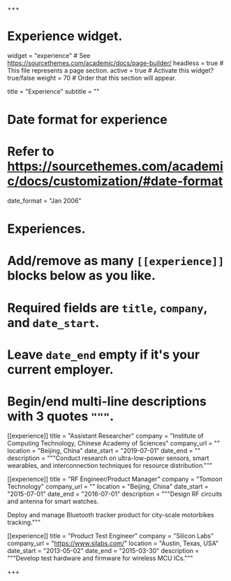 +++
# Experience widget.
widget = "experience"  # See https://sourcethemes.com/academic/docs/page-builder/
headless = true  # This file represents a page section.
active = true  # Activate this widget? true/false
weight = 70  # Order that this section will appear.

title = "Experience"
subtitle = ""

# Date format for experience
#   Refer to https://sourcethemes.com/academic/docs/customization/#date-format
date_format = "Jan 2006"

# Experiences.
#   Add/remove as many `[[experience]]` blocks below as you like.
#   Required fields are `title`, `company`, and `date_start`.
#   Leave `date_end` empty if it's your current employer.
#   Begin/end multi-line descriptions with 3 quotes `"""`.
[[experience]]
  title = "Assistant Researcher"
  company = "Institute of Computing Technology, Chinese Academy of Sciences"
  company_url = ""
  location = "Beijing, China"
  date_start = "2019-07-01"
  date_end = ""
  description = """Conduct research on ultra-low-power sensors, smart wearables, and interconnection techniques for resource distribution."""

[[experience]]
  title = "RF Engineer/Product Manager"
  company = "Tomoon Technology"
  company_url = ""
  location = "Beijing, China"
  date_start = "2015-07-01"
  date_end = "2016-07-01"
  description = """Design RF circuits and antenna for smart watches. 

  Deploy and manage Bluetooth tracker product for city-scale motorbikes tracking."""

[[experience]]
  title = "Product Test Engineer"
  company = "Silicon Labs"
  company_url = "https://www.silabs.com/"
  location = "Austin, Texas, USA"
  date_start = "2013-05-02"
  date_end = "2015-03-30"
  description = """Develop test hardware and firmware for wireless MCU ICs."""

+++
